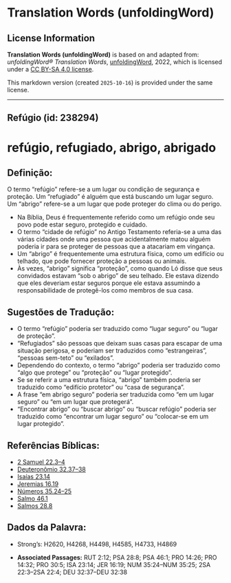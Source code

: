 # Translation Words (unfoldingWord)

## License Information

**Translation Words (unfoldingWord)** is based on and adapted from: _unfoldingWord® Translation Words_, [unfoldingWord](https://unfoldingword.org/utw), 2022, which is licensed under a [CC BY-SA 4.0 license](https://creativecommons.org/licenses/by-sa/4.0/legalcode.en).

This markdown version (created `2025-10-16`) is provided under the same license.



--------------------------------

## Refúgio (id: 238294)

refúgio, refugiado, abrigo, abrigado
====================================

Definição:
----------

O termo “refúgio” refere\-se a um lugar ou condição de segurança e proteção. Um “refugiado” é alguém que está buscando um lugar seguro. Um “abrigo” refere\-se a um lugar que pode proteger do clima ou do perigo.

* Na Bíblia, Deus é frequentemente referido como um refúgio onde seu povo pode estar seguro, protegido e cuidado.
* O termo “cidade de refúgio” no Antigo Testamento referia\-se a uma das várias cidades onde uma pessoa que acidentalmente matou alguém poderia ir para se proteger de pessoas que a atacariam em vingança.
* Um “abrigo” é frequentemente uma estrutura física, como um edifício ou telhado, que pode fornecer proteção a pessoas ou animais.
* Às vezes, “abrigo” significa “proteção”, como quando Ló disse que seus convidados estavam “sob o abrigo” de seu telhado. Ele estava dizendo que eles deveriam estar seguros porque ele estava assumindo a responsabilidade de protegê\-los como membros de sua casa.

Sugestões de Tradução:
----------------------

* O termo “refúgio” poderia ser traduzido como “lugar seguro” ou “lugar de proteção”.
* “Refugiados” são pessoas que deixam suas casas para escapar de uma situação perigosa, e poderiam ser traduzidos como “estrangeiras”, “pessoas sem\-teto” ou “exilados”.
* Dependendo do contexto, o termo “abrigo” poderia ser traduzido como “algo que protege” ou “proteção” ou “lugar protegido”.
* Se se referir a uma estrutura física, “abrigo” também poderia ser traduzido como “edifício protetor” ou “casa de segurança”.
* A frase “em abrigo seguro” poderia ser traduzida como “em um lugar seguro” ou “em um lugar que protegerá”.
* “Encontrar abrigo” ou “buscar abrigo” ou “buscar refúgio” poderia ser traduzido como “encontrar um lugar seguro” ou “colocar\-se em um lugar protegido”.

Referências Bíblicas:
---------------------

* [2 Samuel 22\.3–4](https://ref.ly/2Sam22:3-2Sam22:4)
* [Deuteronômio 32\.37–38](https://ref.ly/Deut32:37-Deut32:38)
* [Isaías 23\.14](https://ref.ly/Isa23:14)
* [Jeremias 16\.19](https://ref.ly/Jer16:19)
* [Números 35\.24–25](https://ref.ly/Num35:24-Num35:25)
* [Salmo 46\.1](https://ref.ly/Ps46:1)
* [Salmos 28\.8](https://ref.ly/Ps28:8)

Dados da Palavra:
-----------------

* Strong’s: H2620, H4268, H4498, H4585, H4733, H4869

* **Associated Passages:** RUT 2:12; PSA 28:8; PSA 46:1; PRO 14:26; PRO 14:32; PRO 30:5; ISA 23:14; JER 16:19; NUM 35:24–NUM 35:25; 2SA 22:3–2SA 22:4; DEU 32:37–DEU 32:38

